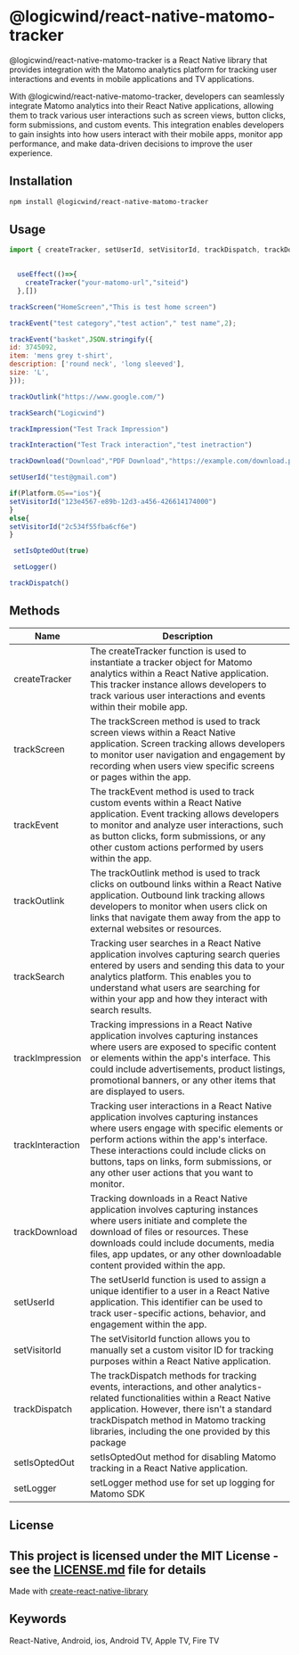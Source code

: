 # @logicwind/react-native-matomo-tracker

@logicwind/react-native-matomo-tracker is a React Native library that provides integration with the Matomo analytics platform for tracking user interactions and events in mobile applications and TV applications.

With @logicwind/react-native-matomo-tracker, developers can seamlessly integrate Matomo analytics into their React Native applications, allowing them to track various user interactions such as screen views, button clicks, form submissions, and custom events. This integration enables developers to gain insights into how users interact with their mobile apps, monitor app performance, and make data-driven decisions to improve the user experience.

## Installation

```sh
npm install @logicwind/react-native-matomo-tracker
```

## Usage

```js
import { createTracker, setUserId, setVisitorId, trackDispatch, trackDownload, trackEvent, trackImpression, trackInteraction, trackOutlink, trackScreen, trackSearch } from '@logicwind/react-native-matomo-tracker';
     
```

```js
  useEffect(()=>{
    createTracker("your-matomo-url","siteid")
  },[])

```

```js
trackScreen("HomeScreen","This is test home screen")

trackEvent("test category","test action"," test name",2);

trackEvent("basket",JSON.stringify({
id: 3745092,
item: 'mens grey t-shirt',
description: ['round neck', 'long sleeved'],
size: 'L',
}));

trackOutlink("https://www.google.com/")

trackSearch("Logicwind")

trackImpression("Test Track Impression")

trackInteraction("Test Track interaction","test inetraction")

trackDownload("Download","PDF Download","https://example.com/download.pdf")

setUserId("test@gmail.com")

if(Platform.OS=="ios"){
setVisitorId("123e4567-e89b-12d3-a456-426614174000")
} 
else{
setVisitorId("2c534f55fba6cf6e")
}

 setIsOptedOut(true)

 setLogger()

trackDispatch()

```

 

## Methods


| Name  | Description  |
|-----------------|-----------------|
| createTracker | The createTracker function is used to instantiate a tracker object for Matomo analytics within a React Native application. This tracker instance allows developers to track various user interactions and events within their mobile app. |
| trackScreen | The trackScreen method is used to track screen views within a React Native application. Screen tracking allows developers to monitor user navigation and engagement by recording when users view specific screens or pages within the app.| 
| trackEvent | The trackEvent method is used to track custom events within a React Native application. Event tracking allows developers to monitor and analyze user interactions, such as button clicks, form submissions, or any other custom actions performed by users within the app. | 
| trackOutlink | The trackOutlink method is used to track clicks on outbound links within a React Native application. Outbound link tracking allows developers to monitor when users click on links that navigate them away from the app to external websites or resources. | 
| trackSearch | Tracking user searches in a React Native application involves capturing search queries entered by users and sending this data to your analytics platform. This enables you to understand what users are searching for within your app and how they interact with search results. | 
| trackImpression | Tracking impressions in a React Native application involves capturing instances where users are exposed to specific content or elements within the app's interface. This could include advertisements, product listings, promotional banners, or any other items that are displayed to users. | 
| trackInteraction | Tracking user interactions in a React Native application involves capturing instances where users engage with specific elements or perform actions within the app's interface. These interactions could include clicks on buttons, taps on links, form submissions, or any other user actions that you want to monitor. | 
| trackDownload | Tracking downloads in a React Native application involves capturing instances where users initiate and complete the download of files or resources. These downloads could include documents, media files, app updates, or any other downloadable content provided within the app.| 
| setUserId | The setUserId function is used to assign a unique identifier to a user in a React Native application. This identifier can be used to track user-specific actions, behavior, and engagement within the app. | 
| setVisitorId | The setVisitorId function allows you to manually set a custom visitor ID for tracking purposes within a React Native application.  | 
| trackDispatch | The trackDispatch methods for tracking events, interactions, and other analytics-related functionalities within a React Native application. However, there isn't a standard trackDispatch method in Matomo tracking libraries, including the one provided by this package | 
| setIsOptedOut | setIsOptedOut method for disabling Matomo tracking in a React Native application. | 
| setLogger | setLogger method use for set up logging for Matomo SDK | 


<!-- ## Contributing

See the [contributing guide](CONTRIBUTING.md) to learn how to contribute to the repository and the development workflow. -->

## License

This project is licensed under the MIT License - see the [LICENSE.md](LICENSE) file for details
---

Made with [create-react-native-library](https://github.com/callstack/react-native-builder-bob)


## Keywords

React-Native, Android, ios, Android TV, Apple TV, Fire TV